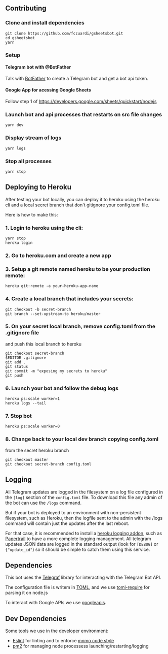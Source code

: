 Contributing
------------

### Clone and install dependencies
```shell
git clone https://github.com/fczuardi/gsheetsbot.git
cd gsheetsbot
yarn
```

### Setup

#### Telegram bot with @BotFather
Talk with [BotFather][botfather] to create a Telegram bot and
get a bot api token.

[botfather]: https://core.telegram.org/bots#6-botfather

#### Google App for acessing Google Sheets
Follow step 1 of https://developers.google.com/sheets/quickstart/nodejs

### Launch bot and api processes that restarts on src file changes
```shell
yarn dev
```

### Display stream of logs
```shell
yarn logs
```

### Stop all processes
```shell
yarn stop
```

Deploying to Heroku
-------------------

After testing your bot locally, you can deploy it to heroku using the heroku
cli and a local secret branch that don't gitignore your config.toml file.

Here is how to make this:

### 1. Login to heroku using the cli:

```
yarn stop
heroku login
```

### 2. Go to heroku.com and create a new app

### 3. Setup a git remote named heroku to be your production remote:

```
heroku git:remote -a your-heroku-app-name
```

### 4. Create a local branch that includes your secrets:

```
git checkout -b secret-branch
git branch --set-upstream-to heroku/master
```

### 5. On your secret local branch, remove config.toml from the .gitignore file
and push this local branch to heroku

```
git checkout secret-branch
$EDITOR .gitignore
git add .
git status
git commit -m "exposing my secrets to heroku"
git push
```

### 6. Launch your bot and follow the debug logs

```
heroku ps:scale worker=1
heroku logs --tail
```

### 7. Stop bot

```
heroku ps:scale worker=0
```

### 8. Change back to your local dev branch copying config.toml
from the secret heroku branch

```
git checkout master
git checkout secret-branch config.toml
```

Logging
-------

All Telegram updates are logged in the filesystem on a log file configured
in the ```[log]``` section of the ```config.toml``` file. To download this file
any admin of the bot can use the ```/logs``` command.

But if your bot is deployed to an environment with non-persistent filesystem, 
such as Heroku, then the logfile sent to the admin with the /logs command will
contain just the updates after the last reboot.

For that case, it is recommended to install a 
[heroku logging addon][loggingaddons], such as [Papertrail][papertrail] to 
have a more complete logging management. All telegram updates JSON data are
logged in the standard output (look for ```[DEBUG]``` or ```{"update_id"```)
so it should be simple to catch them using this service.

[loggingaddons]: https://elements.heroku.com/addons/#logging
[papertrail]: https://elements.heroku.com/addons/papertrail 

Dependencies
------------

This bot uses the [Telegraf][telegraf] library for interacting with the
Telegram Bot API.

The configuration file is writem in [TOML][toml], and we use
[toml-require][toml-require] for parsing it on node.js

To interact with Google APIs we use [googleapis][googleapis].

[telegraf]: http://telegraf.js.org/
[toml]: https://github.com/toml-lang/toml
[toml-require]: https://www.npmjs.com/package/toml-require
[googleapis]: https://github.com/google/google-api-nodejs-client

Dev Dependencies
----------------

Some tools we use in the developer environment:

- [Eslint][eslint] for linting and to enforce
[mnmo code style][eslint-config-mnmo]
- [pm2][pm2] for managing node processess launching/restarting/logging

[eslint]: http://eslint.org/
[eslint-config-mnmo]: https://github.com/mnmo/eslint-config-mnmo
[pm2]: http://pm2.keymetrics.io/


